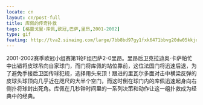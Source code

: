 ```yaml
---
locate: cn
layout: cn/post-full
title: 库佩的传奇扑救
tags: [格雷戈里·库佩,欧冠,巴萨,里昂,2001-2002]
type: gif
featimg: http://tva2.sinaimg.com/large/7bb8bd97gy1fxk6471bbvg20dw05kkjo.gif
---
```


2001-2002赛季欧冠小组赛第1轮F组巴萨2-0里昂。里昂后卫克拉迪奥·卡萨帕忙中出错将皮球吊向自家球门，而门将库佩的站位靠前，这位法国门将迅速后退，为了避免手接后卫回传球犯规，选择用头来顶！跟进的里瓦尔多面对击中横梁反弹的皮球头球顶向几乎近在咫尺的大半个空门，而这时倒在球门内的库佩迅速起身向右侧扑将球封出死角。库佩在几秒钟时间里的一系列决策和动作让这一组扑救成为经典中的经典。